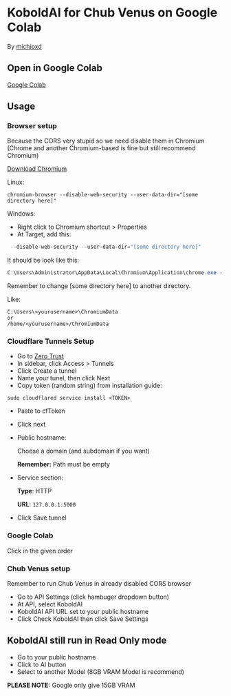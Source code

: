 # KoboldAI for Chub Venus on Google Colab

By [michioxd](https://github.com/michioxd)

## Open in Google Colab

[Google Colab](https://colab.research.google.com/github/michioxd/koboldai-chub-venus/blob/main/KoboldAIforChubVenus.ipynb)

## Usage

### Browser setup

Because the CORS very stupid so we need disable them in Chromium (Chrome and another Chromium-based is fine but still recommend Chromium)

[Download Chromium](https://chromium.woolyss.com)

Linux:
```shell
chromium-browser --disable-web-security --user-data-dir="[some directory here]"
```

Windows:
- Right click to Chromium shortcut > Properties
- At Target, add this:

```powershell
 --disable-web-security --user-data-dir="[some directory here]"
```

It should be look like this:

```powershell
C:\Users\Administrator\AppData\Local\Chromium\Application\chrome.exe --disable-web-security --user-data-dir="[some directory here]"
```

Remember to change [some directory here] to another directory.

Like:

```
C:\Users\<yourusername>\ChromiumData
or
/home/<yourusername>/ChromiumData
```

### Cloudflare Tunnels Setup

- Go to [Zero Trust](https://one.dash.cloudflare.com)
- In sidebar, click Access > Tunnels
- Click Create a tunnel
- Name your tunel, then click Next
- Copy token (random string) from installation guide:
```shell
sudo cloudflared service install <TOKEN>
```
- Paste to cfToken
- Click next 
- Public hostname:

  Choose a domain (and subdomain if you want)

  **Remember:** Path must be empty

- Service section:

  **Type**: HTTP

  **URL**: `127.0.0.1:5000`

- Click Save tunnel

### Google Colab

Click in the given order

### Chub Venus setup

Remember to run Chub Venus in already disabled CORS browser

- Go to API Settings (click hambuger dropdown button)
- At API, select KoboldAI
- KoboldAI API URL set to your public hostname
- Click Check KoboldAI then click Save Settings

## KoboldAI still run in Read Only mode

- Go to your public hostname
- Click to AI button
- Select to another Model (8GB VRAM Model is recommend)

**PLEASE NOTE:** Google only give 15GB VRAM
